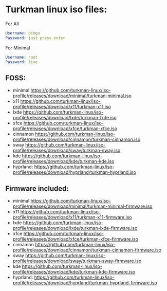 # Turkman linux iso files:

For All
```yaml
Username: pingu
Password: just press enter
```

For Minimal
```yaml
Username: root
Password: live
```

## FOSS:
* minimal https://github.com/turkman-linux/iso-profile/releases/download/minimal/turkman-minimal.iso
* x11 https://github.com/turkman-linux/iso-profile/releases/download/x11/turkman-x11.iso
* lxde https://github.com/turkman-linux/iso-profile/releases/download/lxde/turkman-lxde.iso
* xfce https://github.com/turkman-linux/iso-profile/releases/download/xfce/turkman-xfce.iso
* cinnamon https://github.com/turkman-linux/iso-profile/releases/download/cinnamon/turkman-cinnamon.iso
* sway https://github.com/turkman-linux/iso-profile/releases/download/sway/turkman-sway.iso
* kde https://github.com/turkman-linux/iso-profile/releases/download/kde/turkman-kde.iso
* hyprland: https://github.com/turkman-linux/iso-profile/releases/download/hyprland/turkman-hyprland.iso

## Firmware included:
* minimal https://github.com/turkman-linux/iso-profile/releases/download/minimal/turkman-minimal-firmware.iso
* x11 https://github.com/turkman-linux/iso-profile/releases/download/x11/turkman-x11-firmware.iso
* lxde https://github.com/turkman-linux/iso-profile/releases/download/lxde/turkman-lxde-firmware.iso
* xfce https://github.com/turkman-linux/iso-profile/releases/download/xfce/turkman-xfce-firmware.iso
* cinnamon https://github.com/turkman-linux/iso-profile/releases/download/cinnamon/turkman-cinnamon-firmware.iso
* sway https://github.com/turkman-linux/iso-profile/releases/download/sway/turkman-sway-firmware.iso
* kde https://github.com/turkman-linux/iso-profile/releases/download/kde/turkman-kde-firmware.iso
* hyprland: https://github.com/turkman-linux/iso-profile/releases/download/hyprland/turkman-hyprland-firmware.iso
